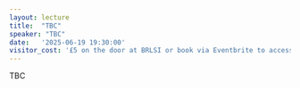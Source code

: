 ```yaml
---
layout: lecture
title:  "TBC"
speaker: "TBC"
date:   '2025-06-19 19:30:00'
visitor_cost: '£5 on the door at BRLSI or book via Eventbrite to access on Zoom'
---
```

TBC